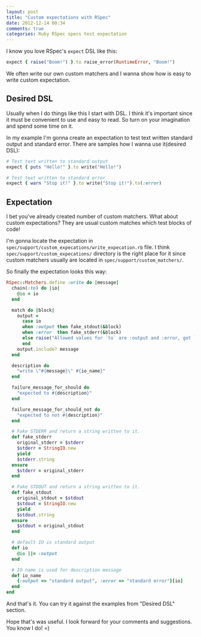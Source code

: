 ```yaml
---
layout: post
title: "Custom expectations with RSpec"
date: 2012-12-14 00:34
comments: true
categories: Ruby RSpec specs test expectation
---
```


I know you love RSpec's `expect` DSL like this:

```ruby
expect { raise("Boom!") }.to raise_error(RuntimeError, "Boom!")
```

We often write our own custom matchers and I wanna show how is easy to write
custom expectation.

<!--more-->


## Desired DSL

Usually when I do things like this I start with DSL. I think it's important since
it must be convenient to use and easy to read.
So turn on your imagination and spend some time on it.

In my example I'm gonna create an expectation to test text written standard output
and standard error.
There are samples how I wanna use it(desired DSL):

```ruby
# Test text written to standard output
expect { puts "Hello!" }.to write("Hello!")

# Test text written to standard error
expect { warn "Stop it!" }.to write("Stop it!").to(:error)
```

## Expectation

I bet you've already created number of custom matchers. What about custom expectations?
They are usual custom matches which test blocks of code!

I'm gonna locate the expectation in `spec/support/custom_expecations/write_expecation.rb` file.
I think `spec/support/custom_expecations/` directory is the right place for it since
custom matchers usually are located in `spec/support/custom_matchers/`.

So finally the expectation looks this way:

```ruby spec/support/custom_expecations/write_expecation.rb
RSpec::Matchers.define :write do |message|
  chain(:to) do |io|
    @io = io
  end

  match do |block|
    output =
      case io
      when :output then fake_stdout(&block)
      when :error  then fake_stderr(&block)
      else raise("Allowed values for `to` are :output and :error, got `#{io.inspect}`")
      end
    output.include? message
  end

  description do
    "write \"#{message}\" #{io_name}"
  end

  failure_message_for_should do
    "expected to #{description}"
  end

  failure_message_for_should_not do
    "expected to not #{description}"
  end

  # Fake STDERR and return a string written to it.
  def fake_stderr
    original_stderr = $stderr
    $stderr = StringIO.new
    yield
    $stderr.string
  ensure
    $stderr = original_stderr
  end

  # Fake STDOUT and return a string written to it.
  def fake_stdout
    original_stdout = $stdout
    $stdout = StringIO.new
    yield
    $stdout.string
  ensure
    $stdout = original_stdout
  end

  # default IO is standard output
  def io
    @io ||= :output
  end

  # IO name is used for description message
  def io_name
    {:output => "standard output", :error => "standard error"}[io]
  end
end

```

And that's it. You can try it against the examples from "Desired DSL" section.

Hope that's was useful. I look forward for your comments and suggestions. You know I do! =)
